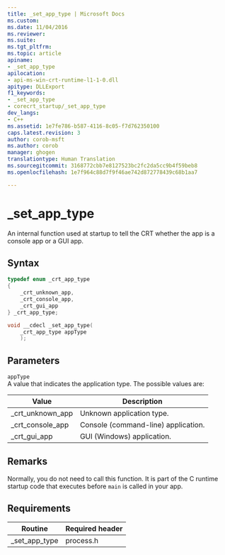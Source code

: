 ```yaml
---
title: _set_app_type | Microsoft Docs
ms.custom: 
ms.date: 11/04/2016
ms.reviewer: 
ms.suite: 
ms.tgt_pltfrm: 
ms.topic: article
apiname:
- _set_app_type
apilocation:
- api-ms-win-crt-runtime-l1-1-0.dll
apitype: DLLExport
f1_keywords:
- _set_app_type
- corecrt_startup/_set_app_type
dev_langs:
- C++
ms.assetid: 1e7fe786-b587-4116-8c05-f7d762350100
caps.latest.revision: 3
author: corob-msft
ms.author: corob
manager: ghogen
translationtype: Human Translation
ms.sourcegitcommit: 3168772cbb7e8127523bc2fc2da5cc9b4f59beb8
ms.openlocfilehash: 1e7f964c88d7f9f46ae742d872778439c68b1aa7

---
```

# _set_app_type
An internal function used at startup to tell the CRT whether the app is a console app or a GUI app.  
  
## Syntax  
  
```cpp
typedef enum _crt_app_type
{
    _crt_unknown_app,
    _crt_console_app,
    _crt_gui_app
} _crt_app_type;

void __cdecl _set_app_type(
    _crt_app_type appType
    ); 
```  
  
## Parameters  
 `appType`  
 A value that indicates the application type. The possible values are:  
  
|Value|Description|  
|----------------|-----------------|  
|_crt_unknown_app|Unknown application type.|  
|_crt_console_app|Console (command-line) application.|  
|_crt_gui_app|GUI (Windows) application.|  
  
## Remarks  
 Normally, you do not need to call this function. It is part of the C runtime startup code that executes before `main` is called in your app.
 
## Requirements  
  
|Routine|Required header|  
|-------------|---------------------|  
|_set_app_type|process.h|




<!--HONumber=Jan17_HO2-->


